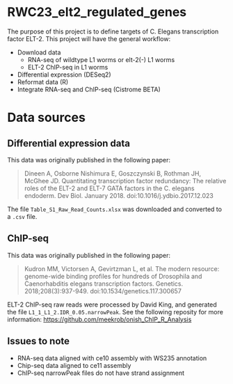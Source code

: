# RWC23_elt2_regulated_genes

The purpose of this project is to define targets of C. Elegans transcription factor ELT-2. This project will have the general workflow:

- Download data
    - RNA-seq of wildtype L1 worms or elt-2(-) L1 worms
    - ELT-2 ChIP-seq in L1 worms
- Differential expression (DESeq2)
- Reformat data (R)
- Integrate RNA-seq and ChIP-seq (Cistrome BETA)

# Data sources

## Differential expression data

This data was originally published in the following paper:

> Dineen A, Osborne Nishimura E, Goszczynski B, Rothman JH, McGhee JD. Quantitating transcription factor redundancy: The relative roles of the ELT-2 and ELT-7 GATA factors in the C. elegans endoderm. Dev Biol. January 2018. doi:10.1016/j.ydbio.2017.12.023

The file `Table_S1_Raw_Read_Counts.xlsx` was downloaded and converted to a `.csv` file.

## ChIP-seq

This data was originally published in the following paper:

> Kudron MM, Victorsen A, Gevirtzman L, et al. The modern resource: genome-wide binding profiles for hundreds of Drosophila and Caenorhabditis elegans transcription factors. Genetics. 2018;208(3):937-949. doi:10.1534/genetics.117.300657

ELT-2 ChIP-seq raw reads were processed by David King, and generated the file `L1_1_L1_2.IDR_0.05.narrowPeak`. See the following reposity for more information: https://github.com/meekrob/onish_ChIP_R_Analysis

## Issues to note

- RNA-seq data aligned with ce10 assembly with WS235 annotation
- Chip-seq data aligned to ce11 assembly
- ChIP-seq narrowPeak files do not have strand assignment
